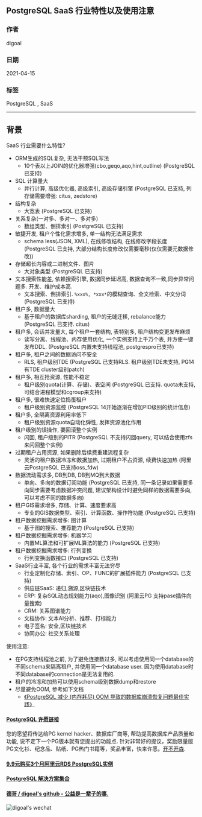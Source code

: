 ## PostgreSQL SaaS 行业特性以及使用注意  
  
### 作者  
digoal  
  
### 日期  
2021-04-15   
  
### 标签  
PostgreSQL , SaaS   
  
----  
  
## 背景  
SaaS 行业需要什么特性?    
  
- ORM生成的SQL复杂, 无法干预SQL写法  
    - 10个表以上JOIN的优化器增强(cbo,geqo,aqo,hint,outline)  (PostgreSQL 已支持)  
- SQL 计算量大  
    - 并行计算, 高级优化器, 高级索引, 高级存储引擎  (PostgreSQL 已支持, 列存储需要增强: citus, zedstore)  
- 结构复杂  
    - 大宽表  (PostgreSQL 已支持)  
- 关系复杂(一对多、多对一、多对多)    
    - 数组类型、倒排索引  (PostgreSQL 已支持)  
- 敏捷开发, 租户个性化需求增多, 单一结构无法满足需求  
    - schema less(JSON, XML), 在线修改结构, 在线修改字段长度  (PostgreSQL 已支持, 大部分结构长度修改仅需要毫秒(仅仅需要元数据修改))  
- 存储超长内容或二进制文件、图片  
    - 大对象类型  (PostgreSQL 已支持)  
- 文本搜索性能差, 依赖搜索引擎, 数据同步延迟高, 数据查询不一致,同步异常问题多. 开发、维护成本高.  
    - 文本搜索、倒排索引. ```%xxx%, *xxx*```的模糊查询、全文检索、中文分词  (PostgreSQL 已支持)  
- 租户多, 数据量大  
    - 基于租户的数据库sharding, 租户的无缝迁移, rebalance能力  (PostgreSQL 已支持. citus)  
- 租户多, 会话并发量大, 每个租户一套结构, 表特别多, 租户结构变更发布麻烦  
    - 读写分离、线程池、内存使用优化, 一个实例支持上千万个表, 并方便一键发布DDL.    (PostgreSQL 内置未支持线程池, postgrespro已支持)  
- 租户多, 租户之间的数据访问不安全  
    - RLS, 租户级别TDE  (PostgreSQL 已支持RLS. 租户级别TDE未支持, PG14有TDE cluster级别patch)  
- 租户多, 相互抢资源, 性能不稳定  
    - 租户级别quota(计算、存储)、表空间  (PostgreSQL 已支持. quota未支持, 可结合进程模型和cgroup来支持)  
- 租户多, 很难快速定位捣蛋租户  
    - 租户级别资源监控  (PostgreSQL 14开始逐渐在增加PID级别的统计信息)  
- 租户多, 全隔离资源利用率低下  
    - 租户级别资源quota自动化弹性, 发挥资源池化作用    
- 租户级别的误操作, 要回滚整个实例  
    - 闪回, 租户级别的PITR  (PostgreSQL 不支持闪回query, 可以结合使用zfs来闪回整个实例)  
- 过期租户占用资源, 如果删除后续费重建流程复杂  
    - 灵活的租户数据冷冻和数据加热, 过期租户不占资源, 续费快速加热  (阿里云PostgreSQL 已支持oss_fdw)  
- 数据流动需求多, DB到DB, DB到MQ到大数据  
    - 单向、多向的数据订阅功能  (PostgreSQL 已支持, 同一条记录如果需要多向同步需要考虑数据冲突问题, 建议架构设计时避免同样的数据需要多向, 可以考虑不同的数据多向)  
- 租户GIS需求增多, 存储、计算、速度要求高  
    - 专业的GIS数据类型、索引、计算函数、操作符功能  (PostgreSQL 已支持)  
- 租户数据挖掘需求增多: 图计算  
    - 基于图的搜索、推荐能力  (PostgreSQL 已支持)  
- 租户数据挖掘需求增多: 机器学习  
    - 内置ML算法和可扩展ML算法的能力  (PostgreSQL 已支持)  
- 租户数据挖掘需求增多: 行列变换  
    - 行列变换函数接口  (PostgreSQL 已支持)  
- SaaS行业丰富, 各个行业的需求丰富无法穷尽  
    - 行业定制化存储、索引、OP、FUNC的扩展插件能力  (PostgreSQL 已支持)  
    - 供应链SaaS: 递归,溯源,区块链技术  
    - ERP: 复杂SQL动态规划能力(aqo),图像识别 (阿里云PG  支持pase插件向量搜索)  
    - CRM: 关系图谱能力  
    - 文档协作: 文本AI分析、推荐、打标能力  
    - 电子签名: 安全,区块链技术  
    - 协同办公: 社交关系处理  
  
使用注意:  
- 在PG支持线程池之前, 为了避免连接数过多, 可以考虑使用同一个database的不同schema来隔离租户, 并使用同一个database user. 因为使用database时不同database的connection是无法复用的.  
- 租户的冷冻和加热可以使用schema级别数据dump和restore
- 尽量避免OOM, 参考如下文档
    - [《PostgreSQL 减少 (内存耗尽) OOM 导致的数据库崩溃恢复问题最佳实践》](../202104/20210415_04.md)  
    
  
#### [PostgreSQL 许愿链接](https://github.com/digoal/blog/issues/76 "269ac3d1c492e938c0191101c7238216")
您的愿望将传达给PG kernel hacker、数据库厂商等, 帮助提高数据库产品质量和功能, 说不定下一个PG版本就有您提出的功能点. 针对非常好的提议，奖励限量版PG文化衫、纪念品、贴纸、PG热门书籍等，奖品丰富，快来许愿。[开不开森](https://github.com/digoal/blog/issues/76 "269ac3d1c492e938c0191101c7238216").  
  
  
#### [9.9元购买3个月阿里云RDS PostgreSQL实例](https://www.aliyun.com/database/postgresqlactivity "57258f76c37864c6e6d23383d05714ea")
  
  
#### [PostgreSQL 解决方案集合](https://yq.aliyun.com/topic/118 "40cff096e9ed7122c512b35d8561d9c8")
  
  
#### [德哥 / digoal's github - 公益是一辈子的事.](https://github.com/digoal/blog/blob/master/README.md "22709685feb7cab07d30f30387f0a9ae")
  
  
![digoal's wechat](../pic/digoal_weixin.jpg "f7ad92eeba24523fd47a6e1a0e691b59")
  
